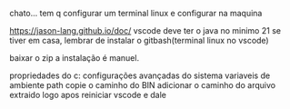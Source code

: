 chato... tem q configurar um terminal linux e configurar na maquina 


https://jason-lang.github.io/doc/
vscode
deve ter o java no minimo 21 
se tiver em casa, lembrar de instalar o gitbash(terminal linux no vscode)

baixar o zip
a instalação é manuel.

propriedades do c:
configurações avançadas do sistema
variaveis de ambiente
path
copie o caminho do BIN
adicionar o caminho do arquivo extraido 
logo apos reiniciar vscode e dale
